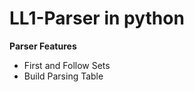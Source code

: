 # LL1-Parser in python

<b>Parser Features</b>
<ul>
<li>First and Follow Sets</li>
<li>Build Parsing Table</li>
</ul>
